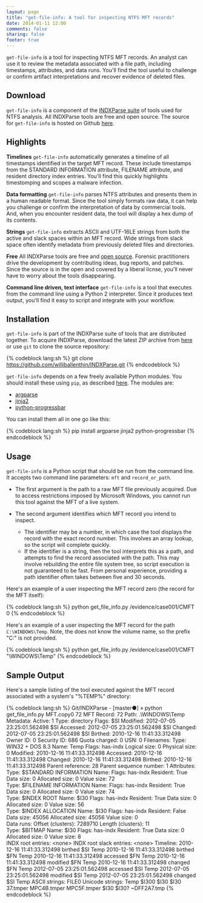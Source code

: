 ```yaml
---
layout: page
title: "get-file-info: A tool for inspecting NTFS MFT records"
date: 2014-01-11 12:00
comments: false
sharing: false
footer: true
---
```


`get-file-info` is a tool for inspecting NTFS MFT records.
An analyst can use it to review the metadata associated with a file path,
including timestamps, attributes, and data runs. You'll find the
tool useful to challenge or confirm artifact interpretations and
recover evidence of deleted files.

Download
--------
`get-file-info` is a component of the [INDXParse suite](http://www.williballenthin.com/forensics/INDXParse)
of tools used for NTFS analysis. All INDXParse tools are free and open source.
The source for `get-file-info` is hosted on Github [here](https://github.com/williballenthin/INDXParse/blob/master/get_file_info.py).

Highlights
----------

**Timelines** `get-file-info` automatically generates a timeline of all timestamps
identified in the target MFT record. These include timestamps from the 
STANDARD INFORMATION attribute, FILENAME attribute,
and resident directory index entries. You'll find this quickly highlights 
timestomping and scopes a malware infection.

**Data formatting** `get-file-info` parses NTFS attributes and presents them in
a human readable format. Since the tool simply formats raw data, it can
help you challenge or confirm the interpretation of data by commercial tools.
And, when you encounter resident data, the tool will display a hex dump of its
contents. 

**Strings** `get-file-info` extracts ASCII and UTF-16LE strings from both the
active and slack spaces within an MFT record. Wide strings from slack space
often identify metadata from previously deleted files and directories.

**Free** All INDXParse tools are free and 
[open source](https://raw2.github.com/williballenthin/INDXParse/master/LICENSE). 
Forensic practitioners drive the development by contributing ideas, bug reports, 
and patches. Since the source is in the open and covered by a liberal licnse,
you'll never have to worry about the tools disappearing. 

**Command line driven, text interface** `get-file-info` is a tool that executes
from the command line using a Python 2 interpreter. Since it produces text
output, you'll find it easy to script and integrate with your workflow.

Installation
------------
`get-file-info` is part of the INDXParse suite of tools that are distributed
together. To acquire INDXParse, download the latest ZIP archive from 
[here](https://github.com/williballenthin/INDXParse/archive/master.zip) or use
`git` to clone the source repository:

{% codeblock lang:sh %}
git clone https://github.com/williballenthin/INDXParse.git
{% endcodeblock %}

`get-file-info` depends on a few freely available Python modules. You should
install these using `pip`, as described [here](TODO). The modules are:

  - [argparse](https://pypi.python.org/pypi/argparse)
  - [jinja2](http://jinja.pocoo.org/docs/)
  - [python-progressbar](http://code.google.com/p/python-progressbar/)

You can install them all in one go like this:

{% codeblock lang:sh %}
pip install argparse jinja2 python-progressbar
{% endcodeblock %}

Usage
-----
`get-file-info` is a Python script that should be run from the command line.
It accepts two command line parameters: `mft` and `record_or_path`. 

 - The first argument is the path to a raw MFT file previously acquired. Due to 
access restrictions imposed by Microsoft Windows, you cannot run this tool 
against the MFT of a live system. 

 - The second argument identifies which MFT record you intend to inspect. 
   - The identifier may be a number, in which case the tool displays the record with
the exact record number. This involves an array lookup, so the script will
complete quickly. 
   - If the identifier is a string, then the tool interprets this
as a path, and attempts to find the record associated with the path. This
may involve rebuilding the entire file system tree, so script execution is
not guaranteed to be fast. From personal experience, providing a path 
identifier often takes between five and 30 seconds.

Here's an example of a user inspecting the MFT record zero 
(the record for the MFT itself):

{% codeblock lang:sh %}
python get_file_info.py /evidence/case001/CMFT 0
{% endcodeblock %}

Here's an example of a user inspecting the MFT record for the path 
`C:\WINDOWS\Temp`. Note, the does not know the volume name, so the prefix "C:" is
not provided.

{% codeblock lang:sh %}
python get_file_info.py /evidence/case001/CMFT "\WINDOWS\Temp"
{% endcodeblock %}

Sample Output
-------------
Here's a sample listing of the tool executed against the MFT record
associated with a system's "%TEMP%" directory:

{% codeblock lang:sh %}
Git/INDXParse - [master●] » python get_file_info.py MFT.copy0 72
MFT Record: 72
Path: \.\WINDOWS\Temp
Metadata:
  Active: 1
  Type: directory
  Flags: 
  $SI Modified: 2012-07-05 23:25:01.562498
  $SI Accessed: 2012-07-05 23:25:01.562498
  $SI Changed: 2012-07-05 23:25:01.562498
  $SI Birthed: 2010-12-16 11:41:33.312498
  Owner ID: 0
  Security ID: 686
  Quota charged: 0
  USN: 0
Filenames: 
  Type: WIN32 + DOS 8.3
    Name: Temp
    Flags: has-indx
    Logical size: 0
    Physical size: 0
    Modified: 2010-12-16 11:41:33.312498
    Accessed: 2010-12-16 11:41:33.312498
    Changed: 2010-12-16 11:41:33.312498
    Birthed: 2010-12-16 11:41:33.312498
    Parent reference: 28
    Parent sequence number: 1
Attributes: 
  Type: $STANDARD INFORMATION
    Name: <none>
    Flags: has-indx
    Resident: True
    Data size: 0
    Allocated size: 0
    Value size: 72     
  Type: $FILENAME INFORMATION
    Name: <none>
    Flags: has-indx
    Resident: True
    Data size: 0
    Allocated size: 0
    Value size: 74     
  Type: $INDEX ROOT
    Name: $I30
    Flags: has-indx
    Resident: True
    Data size: 0
    Allocated size: 0
    Value size: 56     
  Type: $INDEX ALLOCATION
    Name: $I30
    Flags: has-indx
    Resident: False
    Data size: 45056
    Allocated size: 45056
    Value size: 0     
    Data runs: 
      Offset (clusters): 7289710 Length (clusters): 11         
  Type: $BITMAP
    Name: $I30
    Flags: has-indx
    Resident: True
    Data size: 0
    Allocated size: 0
    Value size: 8     
INDX root entries: \<none\>
INDX root slack entries: \<none\>
Timeline:
  2010-12-16 11:41:33.312498    birthed     $SI     Temp
  2010-12-16 11:41:33.312498    birthed     $FN     Temp
  2010-12-16 11:41:33.312498    accessed    $FN     Temp
  2010-12-16 11:41:33.312498    modified    $FN     Temp
  2010-12-16 11:41:33.312498    changed     $FN     Temp
  2012-07-05 23:25:01.562498    accessed    $SI     Temp
  2012-07-05 23:25:01.562498    modified    $SI     Temp
  2012-07-05 23:25:01.562498    changed     $SI     Temp
ASCII strings:
  FILE0
Unicode strings:
  Temp
  $I300
  $I30
  $I30
  37.tmper
  MPC4B.tmper
  MPC5F.tmper
  $I30
  $I30?
  ~DFF2A7.tmp
{% endcodeblock %}

